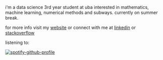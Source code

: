 i'm a data science 3rd year student at uba interested in mathematics, machine learning, numerical methods and subways. currently on summer break.

for more info visit my <a href="https://lmendezayl.github.io" target="blank">website</a> or connect with me at <a href="https://linkedin.com/in/lmendezayala" target="blank">linkedin</a> or <a href="https://stackoverflow.com/users/15786259/lmendezayala" target="blank">stackoverflow</a>

listening to:

[![spotify-github-profile](https://spotify-github-profile.kittinanx.com/api/view?uid=roguesir360&cover_image=true&theme=novatorem&show_offline=false&background_color=121212&interchange=false&bar_color=53b14f&bar_color_cover=false)](https://github.com/kittinan/spotify-github-profile) 
